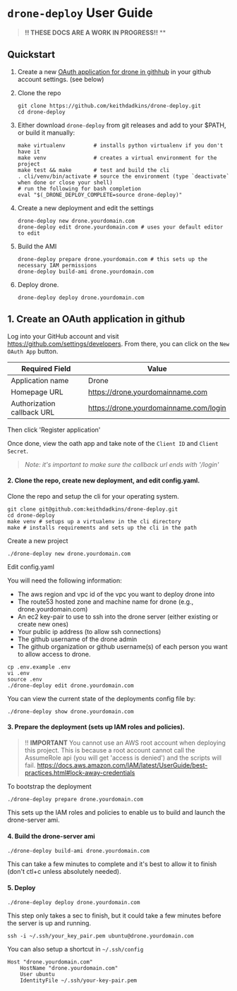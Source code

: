 # `drone-deploy` User Guide

> __!! THESE DOCS ARE A WORK IN PROGRESS!!__ **

## Quickstart

1. Create a new [OAuth application for drone in githhub](https://github.com/settings/developers) in your github account settings. (see below)

2. Clone the repo 

    ```shell 
    git clone https://github.com/keithdadkins/drone-deploy.git
    cd drone-deploy
    ```

3. Either download `drone-deploy` from git releases and add to your $PATH, or build it manually:

    ```shell
    make virtualenv         # installs python virtualenv if you don't have it
    make venv               # creates a virtual environment for the project
    make test && make       # test and build the cli
    . cli/venv/bin/activate # source the environment (type `deactivate` when done or close your shell)
    # run the following for bash completion
    eval "$(_DRONE_DEPLOY_COMPLETE=source drone-deploy)"
    ```

4. Create a new deployment and edit the settings

   ```shell
   drone-deploy new drone.yourdomain.com
   drone-deploy edit drone.yourdomain.com # uses your default editor to edit
   ```

5. Build the AMI
   ```shell
   drone-deploy prepare drone.yourdomain.com # this sets up the necessary IAM permissions
   drone-deploy build-ami drone.yourdomain.com
   ```


6. Deploy drone.
   ```shell
   drone-deploy deploy drone.yourdomain.com
   ```


## 1. Create an OAuth application in github

Log into your GitHub account and visit https://github.com/settings/developers. From there, you can click on the `New OAuth App` button.

Required Field | Value
---------------|------
Application name | Drone
Homepage URL | https://drone.yourdomainname.com
Authorization callback URL | https://drone.yourdomainname.com/login

Then click 'Register application'

Once done, view the oath app and take note of the `Client ID` and `Client Secret`.

> *Note: it's important to make sure the callback url ends with '/login'*

#### 2. Clone the repo, create new deployment, and edit config.yaml.

Clone the repo and setup the cli for your operating system.

```shell
git clone git@github.com:keithdadkins/drone-deploy.git
cd drone-deploy
make venv # setups up a virtualenv in the cli directory
make # installs requirements and sets up the cli in the path
```

Create a new project

```shell
./drone-deploy new drone.yourdomain.com
```

Edit config.yaml

You will need the following information:

- The aws region and vpc id of the vpc you want to deploy drone into
- The route53 hosted zone and machine name for drone (e.g., drone.yourdomain.com)
- An ec2 key-pair to use to ssh into the drone server (either existing or create new ones)
- Your public ip address (to allow ssh connections)
- The github username of the drone admin
- The github organization or github username(s) of each person you want to allow access to drone.


```shell
cp .env.example .env
vi .env
source .env
./drone-deploy edit drone.yourdomain.com
```

You can view the current state of the deployments config file by:

```shell
./drone-deploy show drone.yourdomain.com
```

#### 3. Prepare the deployment (sets up IAM roles and policies).

> !! __IMPORTANT__ You cannot use an AWS root account when deploying this project. This is because a root account cannot call the AssumeRole api (you will get 'access is denied') and the scripts will fail. https://docs.aws.amazon.com/IAM/latest/UserGuide/best-practices.html#lock-away-credentials

To bootstrap the deployment

```shell
./drone-deploy prepare drone.yourdomain.com
```

This sets up the IAM roles and policies to enable us to build and launch the drone-server ami.

#### 4. Build the drone-server ami

```shell
./drone-deploy build-ami drone.yourdomain.com
```

This can take a few minutes to complete and it's best to allow it to finish (don't ctl+c unless absolutely needed).

#### 5. Deploy

```shell
./drone-deploy deploy drone.yourdomain.com
```

This step only takes a sec to finish, but it could take a few minutes before the server is up and running.

```shell
ssh -i ~/.ssh/your_key_pair.pem ubuntu@drone.yourdomain.com
```

You can also setup a shortcut in `~/.ssh/config`

```shell
Host "drone.yourdomain.com"
	HostName "drone.yourdomain.com"
	User ubuntu
	IdentityFile ~/.ssh/your-key-pair.pem
```
 
